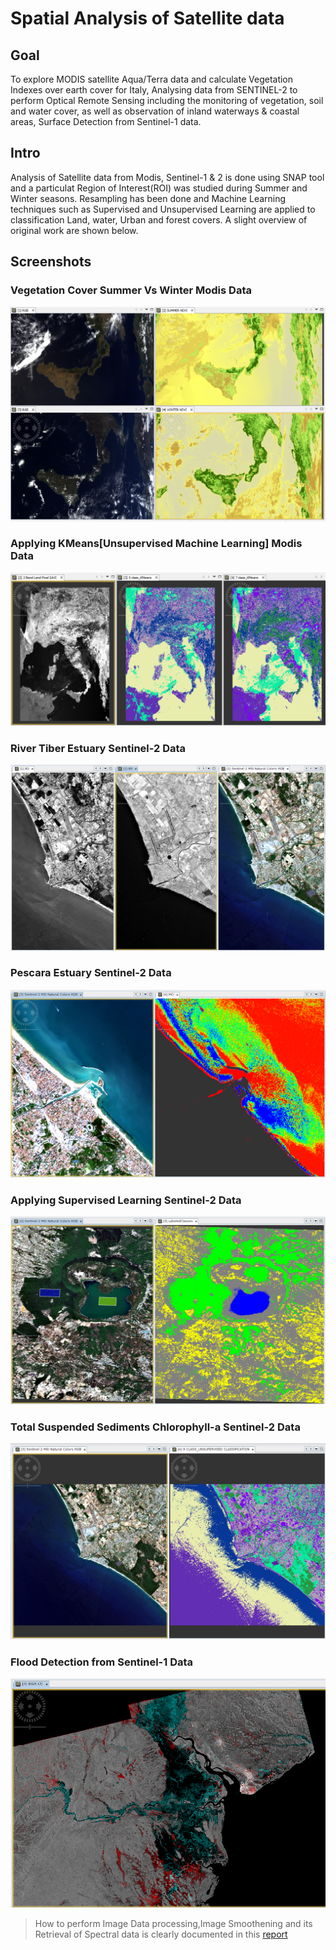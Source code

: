 # Spatial Analysis of Satellite data

## Goal

To explore MODIS satellite Aqua/Terra data and calculate Vegetation Indexes over earth cover for Italy, Analysing data from SENTINEL-2 to perform Optical Remote Sensing including the monitoring of vegetation, soil and water cover, as well as observation of inland waterways & coastal areas, Surface Detection from Sentinel-1 data.

## Intro

Analysis of Satellite data from Modis, Sentinel-1 & 2 is done using SNAP tool and a particulat Region of Interest(ROI) was studied during Summer and Winter seasons. Resampling has been done and Machine Learning techniques such as Supervised and Unsupervised Learning are applied to classification Land, water, Urban and forest covers. A slight overview of original work are shown below.

## Screenshots

### Vegetation Cover Summer Vs Winter Modis Data

![Screen 1](https://github.com/AVcodeMaverick7/EarthObservation-DataAnalysis/blob/main/Screenshots/01_SUM_WIN_VEGE.png)

### Applying KMeans[Unsupervised Machine Learning] Modis Data

![Screen 2](https://github.com/AVcodeMaverick7/EarthObservation-DataAnalysis/blob/main/Screenshots/02_SAVI_5_7_US_C.png)

### River Tiber Estuary Sentinel-2 Data

![Screen 3](https://github.com/AVcodeMaverick7/EarthObservation-DataAnalysis/blob/main/Screenshots/03_RGB_Tiber.png)

### Pescara Estuary Sentinel-2 Data

![Screen 4](https://github.com/AVcodeMaverick7/EarthObservation-DataAnalysis/blob/main/Screenshots/04_MCI_Pescara.png)

### Applying Supervised Learning Sentinel-2 Data

![Screen 5](https://github.com/AVcodeMaverick7/EarthObservation-DataAnalysis/blob/main/Screenshots/05_Lake_Supervised.png)

### Total Suspended Sediments Chlorophyll-a Sentinel-2 Data

![Screen 6](https://github.com/AVcodeMaverick7/EarthObservation-DataAnalysis/blob/main/Screenshots/06_Tiber_Discharge.png)

### Flood Detection from Sentinel-1 Data

![Screen 7](https://github.com/AVcodeMaverick7/EarthObservation-DataAnalysis/blob/main/Screenshots/07_Flood_Detection.png)


> How to perform Image Data processing,Image Smoothening and its Retrieval of Spectral data is clearly documented in this [report](https://github.com/AVcodeMaverick7/EarthObservation-DataAnalysis/blob/main/Earth%20Observation%20Image%20data%20processing%20and%20retrieval.pdf)

